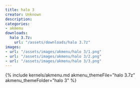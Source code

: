 ```yaml
---
title: halo 3
creator: Unknown
description: 
categories:
- akmenu
downloads:
  halo 3.7z:
    url: "/assets/downloads/halo 3.7z"
images:
- url: "/assets/images/akmenu/halo 3/1.png"
- url: "/assets/images/akmenu/halo 3/2.png"
- url: "/assets/images/akmenu/halo 3/3.png"
---
```


{% include kernels/akmenu.md akmenu_themeFile="halo 3.7z" akmenu_themeFolder="halo 3" %}
